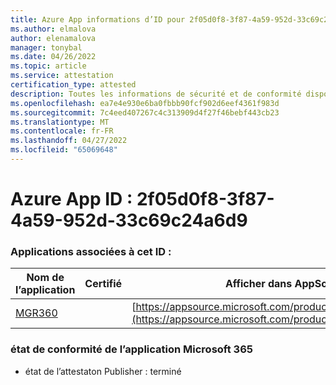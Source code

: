 ```yaml
---
title: Azure App informations d’ID pour 2f05d0f8-3f87-4a59-952d-33c69c24a6d9
ms.author: elmalova
author: elenamalova
manager: tonybal
ms.date: 04/26/2022
ms.topic: article
ms.service: attestation
certification_type: attested
description: Toutes les informations de sécurité et de conformité disponibles pour 2f05d0f8-3f87-4a59-952d-33c69c24a6d9.
ms.openlocfilehash: ea7e4e930e6ba0fbbb90fcf902d6eef4361f983d
ms.sourcegitcommit: 7c4eed407267c4c313909d4f27f46bebf443cb23
ms.translationtype: MT
ms.contentlocale: fr-FR
ms.lasthandoff: 04/27/2022
ms.locfileid: "65069648"
---
```

# <a name="azure-app-id-2f05d0f8-3f87-4a59-952d-33c69c24a6d9"></a>Azure App ID : 2f05d0f8-3f87-4a59-952d-33c69c24a6d9


### <a name="apps-associated-with-this-id"></a>Applications associées à cet ID :
| **Nom de l’application** | **Certifié** | **Afficher dans AppSource** |
|--------------|---------------|-----------------------|
| [MGR360](../forward/WA200003329.md) |  | [https://appsource.microsoft.com/product/office/WA200003329](https://appsource.microsoft.com/product/office/WA200003329) |

### <a name="microsoft-365-app-compliance-status"></a>état de conformité de l’application Microsoft 365
- état de l’attestaton Publisher : terminé
